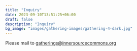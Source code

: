 ```yaml
---
title: "Inquiry"
date: 2023-09-10T13:51:25+06:00
draft: false
description: "Inquiry"
bg_image: "images/gathering-images/gathering-4-dark.jpg"
---
```


Please mail to gatherings@innersourcecommons.org 

